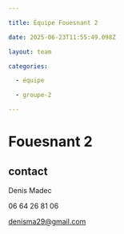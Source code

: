 ```yaml
---

title: Équipe Fouesnant 2

date: 2025-06-23T11:55:49.098Z

layout: team

categories:

  - équipe

  - groupe-2

---
```


# Fouesnant 2



## contact 

Denis Madec

06 64 26 81 06

denisma29@gmail.com


